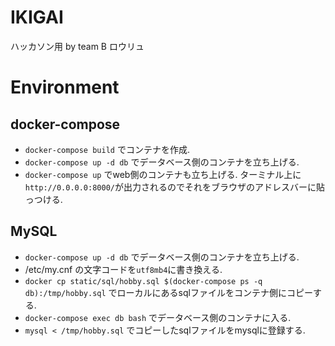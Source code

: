 # IKIGAI
ハッカソン用 by team B ロウリュ

# Environment
## docker-compose
- `docker-compose build` でコンテナを作成.
- `docker-compose up -d db` でデータベース側のコンテナを立ち上げる.
- `docker-compose up` でweb側のコンテナも立ち上げる. ターミナル上に`http://0.0.0.0:8000/`が出力されるのでそれをブラウザのアドレスバーに貼っつける.

## MySQL
- `docker-compose up -d db` でデータベース側のコンテナを立ち上げる.
- /etc/my.cnf の文字コードを`utf8mb4`に書き換える.
- `docker cp static/sql/hobby.sql $(docker-compose ps -q db):/tmp/hobby.sql` でローカルにあるsqlファイルをコンテナ側にコピーする.
- `docker-compose exec db bash` でデータベース側のコンテナに入る.
- `mysql < /tmp/hobby.sql` でコピーしたsqlファイルをmysqlに登録する.

